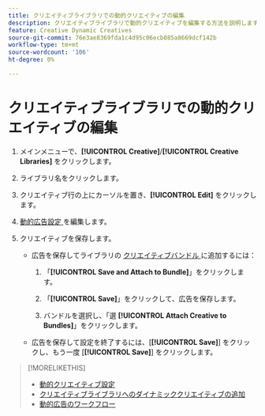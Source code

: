 ```yaml
---
title: クリエイティブライブラリでの動的クリエイティブの編集
description: クリエイティブライブラリで動的クリエイティブを編集する方法を説明します。
feature: Creative Dynamic Creatives
source-git-commit: 76e3ae8369fda1c4d95c06ecb085a8669dcf142b
workflow-type: tm+mt
source-wordcount: '106'
ht-degree: 0%

---
```


# クリエイティブライブラリでの動的クリエイティブの編集

1. メインメニューで、**[!UICONTROL Creative]**/**[!UICONTROL Creative Libraries]** をクリックします。

1. ライブラリ名をクリックします。

1. クリエイティブ行の上にカーソルを置き、**[!UICONTROL Edit]** をクリックします。

1. [ 動的広告設定 ](creative-settings-dynamic.md) を編集します。

1. クリエイティブを保存します。

   * 広告を保存してライブラリの [ クリエイティブバンドル ](bundle-manage.md) に追加するには：

      1. 「**[!UICONTROL Save and Attach to Bundle]**」をクリックします。

      1. 「**[!UICONTROL Save]**」をクリックして、広告を保存します。

      1. バンドルを選択し、「選 **[!UICONTROL Attach Creative to Bundles]**」をクリックします。

   * 広告を保存して設定を終了するには、[**[!UICONTROL Save]**] をクリックし、もう一度 [**[!UICONTROL Save]**] をクリックします。

>[!MORELIKETHIS]
>
>* [ 動的クリエイティブ設定 ](creative-settings-dynamic.md)
>* [ クリエイティブライブラリへのダイナミッククリエイティブの追加 ](creative-add-dynamic.md)
>* [ 動的広告のワークフロー ](/help/creative/introduction/workflow-dynamic-ads.md)
